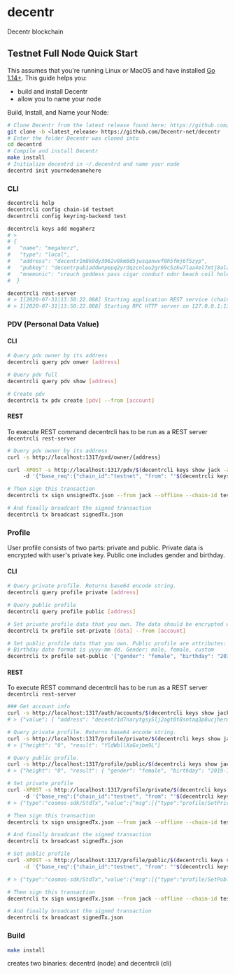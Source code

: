 # decentr
Decentr blockchain


## Testnet Full Node Quick Start
This assumes that you're running Linux or MacOS and have installed [Go 1.14+](https://golang.org/dl/).  This guide helps you:

* build and install Decentr
* allow you to name your node

Build, Install, and Name your Node:

```bash
# Clone Decentr from the latest release found here: https://github.com/Decentr-net/decentr/releases
git clone -b <latest_release> https://github.com/Decentr-net/decentr
# Enter the folder Decentr was cloned into
cd decentrd
# Compile and install Decentr
make install
# Initialize decentrd in ~/.decentrd and name your node
decentrd init yournodenamehere
```

### CLI
```bash
decentrcli help
decentrcli config chain-id testnet
decentrcli config keyring-backend test 

decentrcli keys add megaherz
# > 
# {
#   "name": "megaherz",
#   "type": "local",
#   "address": "decentr1m8k9dy3962v8km0d5jwsqanwvf0h5fmj6f5zyp",
#   "pubkey": "decentrpub1addwnpepq2yrdqzcnleu2gr69c5zkw7laa4el7mtj8ala97s648wzlvegk7vcpsh6kg",
#   "mnemonic": "crouch goddess pass cigar conduct odor beach coil hole enroll fringe crane witness squeeze mention pioneer inmate wink concert laugh segment abuse tomorrow amused"
#  }

decentrcli rest-server
# > I[2020-07-31|13:50:22.088] Starting application REST service (chain-id: "testnet")... module=rest-server 
# > I[2020-07-31|13:50:22.088] Starting RPC HTTP server on 127.0.0.1:1317   module=rest-server 
```

### PDV (Personal Data Value)

#### CLI
```bash
# Query pdv owner by its address
decentrcli query pdv onwer [address]

# Query pdv full
decentrcli query pdv show [address]

# Create pdv
decentrcli tx pdv create [pdv] --from [account]
```

#### REST
To execute REST command decentrcli has to be run as a REST server `decentrcli rest-server`

```bash
# Query pdv owner by its address
curl -s http://localhost:1317/pvd/owner/{address}

curl -XPOST -s http://localhost:1317/pdv/$(decentrcli keys show jack -a) \ 
     -d '{"base_req":{"chain_id":"testnet", "from": "'$(decentrcli keys show jack -a)'"},"pdv": {}}' > unsignedTx.json

# Then sign this transaction
decentrcli tx sign unsignedTx.json --from jack --offline --chain-id testnet --sequence 1 --account-number 3 > signedTx.json

# And finally broadcast the signed transaction
decentrcli tx broadcast signedTx.json
```

### Profile
User profile consists of two parts: private and public. Private data is encrypted with user's private key.
Public one includes gender and birthday.

#### CLI
```bash
# Query private profile. Returns base64 encode string.
decentrcli query profile private [address]

# Query public profile
decentrcli query profile public [address] 

# Set private profile data that you own. The data should be encrypted with your private key beforehead.
decentrcli tx profile set-private [data] --from [account]

# Set public profile data that you own. Public profile are attributes: gender, birth date.
# Birthday date format is yyyy-mm-dd. Gender: male, female, custom
decentrcli tx profile set-public '{"gender": "female", "birthday": "2019-12-12"}' --from [account]
```

#### REST
To execute REST command decentrcli has to be run as a REST server `decentrcli rest-server` 

```bash
### Get account info
curl -s http://localhost:1317/auth/accounts/$(decentrcli keys show jack -a)
# > {"value": { "address": "decentr1d7narytgsy5lj2agt0t8sntaq3p8ucjhermqjj","coins": [], "public_key": "decentrpub1addwnpepq2jqxxu853rh0pa0agnkaxwaz6qdz6kpd4esqpw33sz3mp3a6mwh5eejl8q", "account_number": 3,"sequence": 6 }}

# Query private profile. Returns base64 encode string.
curl -s http://localhost:1317/profile/private/$(decentrcli keys show jack -a)
# > {"height": "0", "result": "YldWbllXaGxjbm9L"}

# Query public profile.
curl -s http://localhost:1317/profile/public/$(decentrcli keys show jack -a)
# > {"height": "0", "result": { "gender": "female", "birthday": "2019-12-12"}}

# Set private profile
curl -XPOST -s http://localhost:1317/profile/private/$(decentrcli keys show jack -a) \ 
     -d '{"base_req":{"chain_id":"testnet", "from": "'$(decentrcli keys show jack -a)'"},"private": "YldWbllXaGxjbm9L"}' > unsignedTx.json
# > {"type":"cosmos-sdk/StdTx","value":{"msg":[{"type":"profile/SetPrivate","value":{"owner":"decentr1z4z94y4lf33tdk4qvwh237ly8ngyjv5my6xqrw","private":"YldWbllXaGxjbm9L"}}],"fee":{"amount":[],"gas":"200000"},"signatures":null,"memo":""}}

# Then sign this transaction
decentrcli tx sign unsignedTx.json --from jack --offline --chain-id testnet --sequence 1 --account-number 3 > signedTx.json

# And finally broadcast the signed transaction
decentrcli tx broadcast signedTx.json

# Set public profile
curl -XPOST -s http://localhost:1317/profile/public/$(decentrcli keys show jack -a) \
     -d '{"base_req":{"chain_id":"testnet", "from": "'$(decentrcli keys show jack -a)'"},"public": {"gender":"female", "birthday": "2001-02-01"} }' > unsignedTx.json

# > {"type":"cosmos-sdk/StdTx","value":{"msg":[{"type":"profile/SetPublic","value":{"owner":"decentr1z4z94y4lf33tdk4qvwh237ly8ngyjv5my6xqrw","public":{"gender":"female","birthday":"2001-02-01"}}}],"fee":{"amount":[],"gas":"200000"},"signatures":null,"memo":""}}

# Then sign this transaction
decentrcli tx sign unsignedTx.json --from jack --offline --chain-id testnet --sequence 1 --account-number 3 > signedTx.json

# And finally broadcast the signed transaction
decentrcli tx broadcast signedTx.json
```


### Build
```bash
make install
```
creates two binaries: decentrd (node) and decentrcli (cli)
